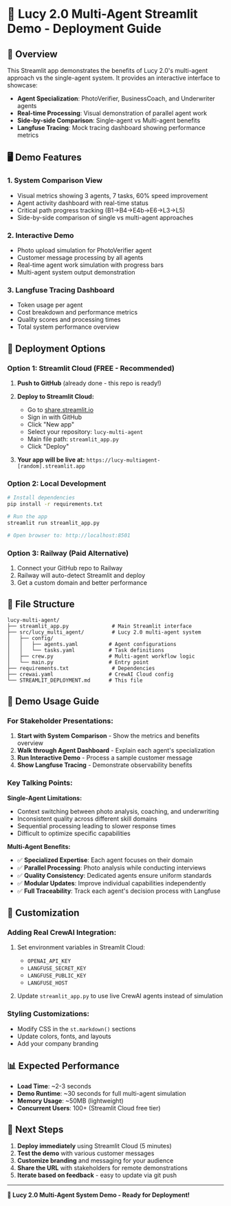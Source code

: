 # 🚀 Lucy 2.0 Multi-Agent Streamlit Demo - Deployment Guide

## 🎯 Overview
This Streamlit app demonstrates the benefits of Lucy 2.0's multi-agent approach vs the single-agent system. It provides an interactive interface to showcase:

- **Agent Specialization**: PhotoVerifier, BusinessCoach, and Underwriter agents
- **Real-time Processing**: Visual demonstration of parallel agent work
- **Side-by-side Comparison**: Single-agent vs Multi-agent benefits
- **Langfuse Tracing**: Mock tracing dashboard showing performance metrics

## 🖥️ Demo Features

### 1. **System Comparison View**
- Visual metrics showing 3 agents, 7 tasks, 60% speed improvement
- Agent activity dashboard with real-time status
- Critical path progress tracking (B1→B4→E4b→E6→L3→L5)
- Side-by-side comparison of single vs multi-agent approaches

### 2. **Interactive Demo**
- Photo upload simulation for PhotoVerifier agent
- Customer message processing by all agents
- Real-time agent work simulation with progress bars
- Multi-agent system output demonstration

### 3. **Langfuse Tracing Dashboard**
- Token usage per agent
- Cost breakdown and performance metrics  
- Quality scores and processing times
- Total system performance overview

## 🚀 Deployment Options

### Option 1: Streamlit Cloud (FREE - Recommended)

1. **Push to GitHub** (already done - this repo is ready!)

2. **Deploy to Streamlit Cloud:**
   - Go to [share.streamlit.io](https://share.streamlit.io)
   - Sign in with GitHub
   - Click "New app"
   - Select your repository: `lucy-multi-agent`
   - Main file path: `streamlit_app.py`
   - Click "Deploy"

3. **Your app will be live at:** `https://lucy-multiagent-[random].streamlit.app`

### Option 2: Local Development

```bash
# Install dependencies
pip install -r requirements.txt

# Run the app
streamlit run streamlit_app.py

# Open browser to: http://localhost:8501
```

### Option 3: Railway (Paid Alternative)

1. Connect your GitHub repo to Railway
2. Railway will auto-detect Streamlit and deploy
3. Get a custom domain and better performance

## 📁 File Structure

```
lucy-multi-agent/
├── streamlit_app.py              # Main Streamlit interface
├── src/lucy_multi_agent/         # Lucy 2.0 multi-agent system
│   ├── config/
│   │   ├── agents.yaml          # Agent configurations
│   │   └── tasks.yaml           # Task definitions
│   ├── crew.py                  # Multi-agent workflow logic
│   └── main.py                  # Entry point
├── requirements.txt              # Dependencies
├── crewai.yaml                  # CrewAI Cloud config
└── STREAMLIT_DEPLOYMENT.md      # This file
```

## 🎯 Demo Usage Guide

### For Stakeholder Presentations:

1. **Start with System Comparison** - Show the metrics and benefits overview
2. **Walk through Agent Dashboard** - Explain each agent's specialization
3. **Run Interactive Demo** - Process a sample customer message
4. **Show Langfuse Tracing** - Demonstrate observability benefits

### Key Talking Points:

**Single-Agent Limitations:**
- Context switching between photo analysis, coaching, and underwriting
- Inconsistent quality across different skill domains
- Sequential processing leading to slower response times
- Difficult to optimize specific capabilities

**Multi-Agent Benefits:**
- ✅ **Specialized Expertise**: Each agent focuses on their domain
- ✅ **Parallel Processing**: Photo analysis while conducting interviews  
- ✅ **Quality Consistency**: Dedicated agents ensure uniform standards
- ✅ **Modular Updates**: Improve individual capabilities independently
- ✅ **Full Traceability**: Track each agent's decision process with Langfuse

## 🔧 Customization

### Adding Real CrewAI Integration:
1. Set environment variables in Streamlit Cloud:
   - `OPENAI_API_KEY`
   - `LANGFUSE_SECRET_KEY` 
   - `LANGFUSE_PUBLIC_KEY`
   - `LANGFUSE_HOST`

2. Update `streamlit_app.py` to use live CrewAI agents instead of simulation

### Styling Customizations:
- Modify CSS in the `st.markdown()` sections
- Update colors, fonts, and layouts
- Add your company branding

## 📊 Expected Performance

- **Load Time**: ~2-3 seconds
- **Demo Runtime**: ~30 seconds for full multi-agent simulation
- **Memory Usage**: ~50MB (lightweight)
- **Concurrent Users**: 100+ (Streamlit Cloud free tier)

## 🎉 Next Steps

1. **Deploy immediately** using Streamlit Cloud (5 minutes)
2. **Test the demo** with various customer messages
3. **Customize branding** and messaging for your audience
4. **Share the URL** with stakeholders for remote demonstrations
5. **Iterate based on feedback** - easy to update via git push

---

**🤖 Lucy 2.0 Multi-Agent System Demo - Ready for Deployment!**